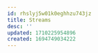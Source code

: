 ```yaml
---
id: rhslyj5w01k0eghhzu743jz
title: Streams
desc: ''
updated: 1710225954896
created: 1694749034222
---
```

